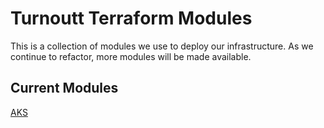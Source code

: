 # Turnoutt Terraform Modules

This is a collection of modules we use to deploy our infrastructure. As we continue to refactor, more modules will be made available.

## Current Modules

[AKS](./modules/aks/Readme.md)